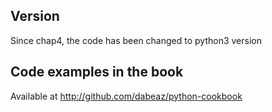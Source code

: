 ## Version
Since chap4, the code has been changed to python3 version

## Code examples in the book
Available at <http://github.com/dabeaz/python-cookbook>